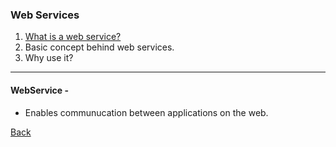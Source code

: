 ### Web Services 

1. [What is a web service?](#definition)
1. Basic concept behind web services.
1. Why use it?

<hr/>

#### <a id="definition">WebService -</a> 
* Enables communucation between applications on the web.

[Back](../../tree/master)

